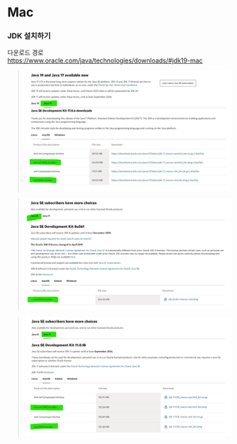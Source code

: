 # Mac

### JDK 설치하기

다운로드 경로  
https://www.oracle.com/java/technologies/downloads/#jdk19-mac

> <img width="800" src="https://github.com/epikxm/docs/blob/main/Mac/Setting/2023-02-06-01.png?raw=true" />

> <img width="800" src="https://github.com/epikxm/docs/blob/main/Mac/Setting/2023-02-06-02.png?raw=true" />

> <img width="800" src="https://github.com/epikxm/docs/blob/main/Mac/Setting/2023-02-06-03.png?raw=true" />
